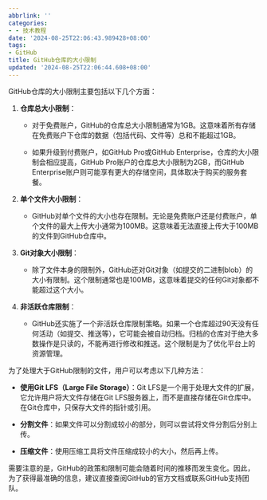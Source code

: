 ```yaml
---
abbrlink: ''
categories:
- - 技术教程
date: '2024-08-25T22:06:43.989428+08:00'
tags:
- GitHub
title: GitHub仓库的大小限制
updated: '2024-08-25T22:06:44.608+08:00'
---
```

GitHub仓库的大小限制主要包括以下几个方面：



1. **仓库总大小限制**：

   - 对于免费账户，GitHub的仓库总大小限制通常为1GB。这意味着所有存储在免费账户下仓库的数据（包括代码、文件等）总和不能超过1GB。

   - 如果升级到付费账户，如GitHub Pro或GitHub Enterprise，仓库的大小限制会相应提高，GitHub Pro账户的仓库总大小限制为2GB，而GitHub Enterprise账户则可能享有更大的存储空间，具体取决于购买的服务套餐。



2. **单个文件大小限制**：

   - GitHub对单个文件的大小也存在限制。无论是免费账户还是付费账户，单个文件的最大上传大小通常为100MB。这意味着无法直接上传大于100MB的文件到GitHub仓库中。



3. **Git对象大小限制**：

   - 除了文件本身的限制外，GitHub还对Git对象（如提交的二进制blob）的大小有限制。这个限制通常也是100MB，这意味着提交的任何Git对象都不能超过这个大小。



4. **非活跃仓库限制**：

   - GitHub还实施了一个非活跃仓库限制策略。如果一个仓库超过90天没有任何活动（如提交、推送等），它可能会被自动归档。归档的仓库对于绝大多数操作是只读的，不能再进行修改和推送。这个限制是为了优化平台上的资源管理。



为了处理大于GitHub限制的文件，用户可以考虑以下几种方法：



- **使用Git LFS（Large File Storage）**：Git LFS是一个用于处理大文件的扩展，它允许用户将大文件存储在Git LFS服务器上，而不是直接存储在Git仓库中。在Git仓库中，只保存大文件的指针或引用。

- **分割文件**：如果文件可以分割成较小的部分，则可以尝试将文件分割后分别上传。

- **压缩文件**：使用压缩工具将文件压缩成较小的大小，然后再上传。



需要注意的是，GitHub的政策和限制可能会随着时间的推移而发生变化。因此，为了获得最准确的信息，建议直接查阅GitHub的官方文档或联系GitHub支持团队。
